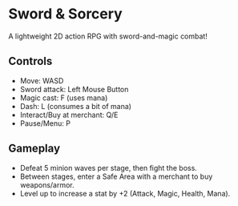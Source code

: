 # Sword & Sorcery

A lightweight 2D action RPG with sword-and-magic combat!


## Controls
- Move: WASD
- Sword attack: Left Mouse Button
- Magic cast: F (uses mana)
- Dash: L (consumes a bit of mana)
- Interact/Buy at merchant: Q/E
- Pause/Menu: P

## Gameplay
- Defeat 5 minion waves per stage, then fight the boss.
- Between stages, enter a Safe Area with a merchant to buy weapons/armor.
- Level up to increase a stat by +2 (Attack, Magic, Health, Mana).

